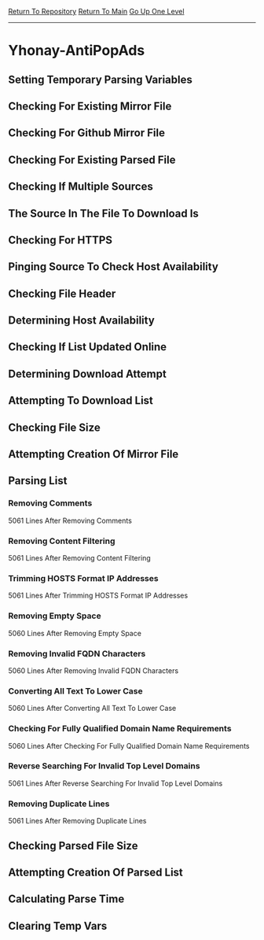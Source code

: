[Return To Repository](https://github.com/deathbybandaid/piholeparser/)
[Return To Main](https://github.com/deathbybandaid/piholeparser/blob/master/RecentRunLogs/Mainlog.md)
[Go Up One Level](https://github.com/deathbybandaid/piholeparser/blob/master/RecentRunLogs/TopLevelScripts/30-Processing-Blacklists.md)
____________________________________
# Yhonay-AntiPopAds
## Setting Temporary Parsing Variables
## Checking For Existing Mirror File
## Checking For Github Mirror File
## Checking For Existing Parsed File
## Checking If Multiple Sources
## The Source In The File To Download Is
## Checking For HTTPS
## Pinging Source To Check Host Availability
## Checking File Header
## Determining Host Availability
## Checking If List Updated Online
## Determining Download Attempt
## Attempting To Download List
## Checking File Size
## Attempting Creation Of Mirror File
## Parsing List
### Removing Comments
5061 Lines After Removing Comments
### Removing Content Filtering
5061 Lines After Removing Content Filtering
### Trimming HOSTS Format IP Addresses
5061 Lines After Trimming HOSTS Format IP Addresses
### Removing Empty Space
5060 Lines After Removing Empty Space
### Removing Invalid FQDN Characters
5060 Lines After Removing Invalid FQDN Characters
### Converting All Text To Lower Case
5060 Lines After Converting All Text To Lower Case
### Checking For Fully Qualified Domain Name Requirements
5060 Lines After Checking For Fully Qualified Domain Name Requirements
### Reverse Searching For Invalid Top Level Domains
5061 Lines After Reverse Searching For Invalid Top Level Domains
### Removing Duplicate Lines
5061 Lines After Removing Duplicate Lines
## Checking Parsed File Size
## Attempting Creation Of Parsed List
## Calculating Parse Time
## Clearing Temp Vars
